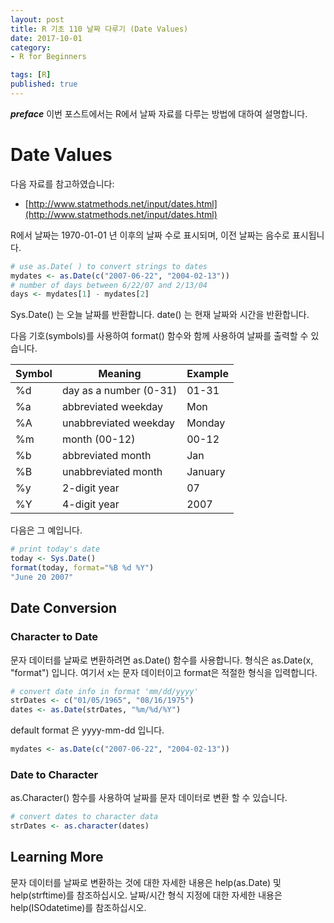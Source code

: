 ```yaml
---
layout: post  
title: R 기초 110 날짜 다루기 (Date Values)  
date: 2017-10-01  
category:
- R for Beginners  

tags: [R]  
published: true  
---
```


***preface*** 이번 포스트에서는 R에서 날짜 자료를 다루는 방법에 대하여 설명합니다.

# Date Values

다음 자료를 참고하였습니다:  
- [http://www.statmethods.net/input/dates.html](http://www.statmethods.net/input/dates.html)

R에서 날짜는 1970-01-01 년 이후의 날짜 수로 표시되며, 이전 날짜는 음수로 표시됩니다.


```r
# use as.Date( ) to convert strings to dates
mydates <- as.Date(c("2007-06-22", "2004-02-13"))
# number of days between 6/22/07 and 2/13/04
days <- mydates[1] - mydates[2]
```

Sys.Date() 는 오늘 날짜를 반환합니다.
date() 는 현재 날짜와 시간을 반환합니다.

다음 기호(symbols)를 사용하여 format() 함수와 함께 사용하여 날짜를 출력할 수 있습니다.


Symbol | Meaning            | Example
-------|--------------------|-------------
%d | day as a number (0-31) | 01-31
%a | abbreviated weekday    | Mon
%A | unabbreviated weekday  | Monday
%m | month (00-12)          | 00-12
%b | abbreviated month      | Jan
%B | unabbreviated month    |January
%y | 2-digit year           | 07
%Y | 4-digit year           | 2007

다음은 그 예입니다.

```r
# print today's date
today <- Sys.Date()
format(today, format="%B %d %Y")
"June 20 2007"
```

## Date Conversion

### Character to Date

문자 데이터를 날짜로 변환하려면 as.Date() 함수를 사용합니다. 형식은 as.Date(x, "format") 입니다. 여기서 x는 문자 데이터이고 format은 적절한 형식을 입력합니다.

```r
# convert date info in format 'mm/dd/yyyy'
strDates <- c("01/05/1965", "08/16/1975")
dates <- as.Date(strDates, "%m/%d/%Y")
```

default format 은 yyyy-mm-dd 입니다.

```r
mydates <- as.Date(c("2007-06-22", "2004-02-13"))
```

### Date to Character

as.Character() 함수를 사용하여 날짜를 문자 데이터로 변환 할 수 있습니다.

```r
# convert dates to character data
strDates <- as.character(dates)
```

## Learning More

문자 데이터를 날짜로 변환하는 것에 대한 자세한 내용은 help(as.Date) 및 help(strftime)를 참조하십시오. 날짜/시간 형식 지정에 대한 자세한 내용은 help(ISOdatetime)를 참조하십시오.
